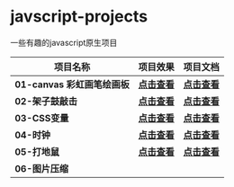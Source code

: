 # javscript-projects
一些有趣的javascript原生项目

| **项目名称**                 | **项目效果**                                                 | **项目文档**                                                 |
| ---------------------------- | ------------------------------------------------------------ | ------------------------------------------------------------ |
| **01-canvas 彩虹画笔绘画板** | **[点击查看](https://v833.github.io/javscript-projects/01-Rainbow-brush-painting-board/)** | **[点击查看](https://github.com/v833/javscript-projects/tree/main/01-Rainbow-brush-painting-board)** |
| **02-架子鼓敲击**            | **[点击查看](https://v833.github.io/javscript-projects/02-JavaScript%20Drum%20Kit/)** | **[点击查看](https://github.com/v833/javscript-projects/tree/main/02-JavaScript%20Drum%20Kit)** |
| **03-CSS变量**               | **[点击查看](https://v833.github.io/javscript-projects/03-CSS%20Variables/)** | **[点击查看](https://github.com/v833/javscript-projects/tree/main/03-CSS%20Variables)** |
| **04-时钟**                  | **[点击查看](https://v833.github.io/javscript-projects/04-JS%20and%20CSS%20Clock/)** | **[点击查看](https://github.com/v833/javscript-projects/tree/main/04-JS%20and%20CSS%20Clock)** |
| **05-打地鼠**                | **[点击查看](https://v833.github.io/javscript-projects/05-Whack%20A%20Mole/index.html)** | **[点击查看](https://github.com/v833/javscript-projects/tree/main/05-Whack%20A%20Mole)** |
| **06-图片压缩**              |                                                              |                                                              |

